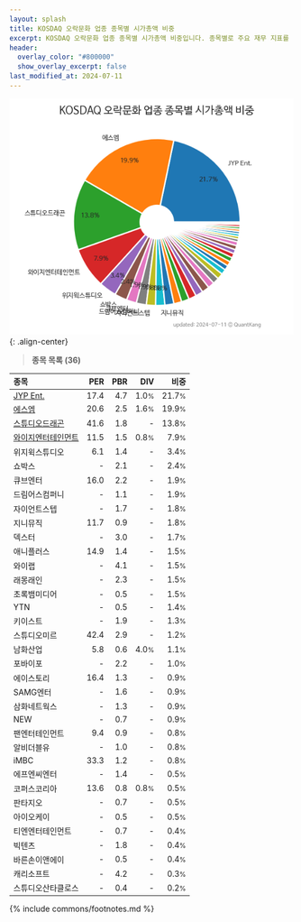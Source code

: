 ```yaml
---
layout: splash
title: KOSDAQ 오락문화 업종 종목별 시가총액 비중
excerpt: KOSDAQ 오락문화 업종 종목별 시가총액 비중입니다. 종목별로 주요 재무 지표를 함께 표시합니다.
header:
  overlay_color: "#800000"
  show_overlay_excerpt: false
last_modified_at: 2024-07-11
---
```



![KOSDAQ 오락문화 업종 종목별 시가총액 비중](/stats/sector/images/kosdaq_업종_오락문화_종목.png){: .align-center}


> **종목 목록 (36)**<a id="list"></a>

| **종목** | **PER** | **PBR** | **DIV** | **비중** |
| :------- | ------: | ------: | ------: | -------: |
| [JYP Ent.](/035900/) | 17.4 | 4.7 | 1.0<small>%</small> | 21.7<small>%</small> |
| [에스엠](/041510/) | 20.6 | 2.5 | 1.6<small>%</small> | 19.9<small>%</small> |
| [스튜디오드래곤](/253450/) | 41.6 | 1.8 | - | 13.8<small>%</small> |
| [와이지엔터테인먼트](/122870/) | 11.5 | 1.5 | 0.8<small>%</small> | 7.9<small>%</small> |
| 위지윅스튜디오 | 6.1 | 1.4 | - | 3.4<small>%</small> |
| 쇼박스 | - | 2.1 | - | 2.4<small>%</small> |
| 큐브엔터 | 16.0 | 2.2 | - | 1.9<small>%</small> |
| 드림어스컴퍼니 | - | 1.1 | - | 1.9<small>%</small> |
| 자이언트스텝 | - | 1.7 | - | 1.8<small>%</small> |
| 지니뮤직 | 11.7 | 0.9 | - | 1.8<small>%</small> |
| 덱스터 | - | 3.0 | - | 1.7<small>%</small> |
| 애니플러스 | 14.9 | 1.4 | - | 1.5<small>%</small> |
| 와이랩 | - | 4.1 | - | 1.5<small>%</small> |
| 래몽래인 | - | 2.3 | - | 1.5<small>%</small> |
| 초록뱀미디어 | - | 0.5 | - | 1.5<small>%</small> |
| YTN | - | 0.5 | - | 1.4<small>%</small> |
| 키이스트 | - | 1.9 | - | 1.3<small>%</small> |
| 스튜디오미르 | 42.4 | 2.9 | - | 1.2<small>%</small> |
| 남화산업 | 5.8 | 0.6 | 4.0<small>%</small> | 1.1<small>%</small> |
| 포바이포 | - | 2.2 | - | 1.0<small>%</small> |
| 에이스토리 | 16.4 | 1.3 | - | 0.9<small>%</small> |
| SAMG엔터 | - | 1.6 | - | 0.9<small>%</small> |
| 삼화네트웍스 | - | 1.3 | - | 0.9<small>%</small> |
| NEW | - | 0.7 | - | 0.9<small>%</small> |
| 팬엔터테인먼트 | 9.4 | 0.9 | - | 0.8<small>%</small> |
| 알비더블유 | - | 1.0 | - | 0.8<small>%</small> |
| iMBC | 33.3 | 1.2 | - | 0.8<small>%</small> |
| 에프엔씨엔터 | - | 1.4 | - | 0.5<small>%</small> |
| 코퍼스코리아 | 13.6 | 0.8 | 0.8<small>%</small> | 0.5<small>%</small> |
| 판타지오 | - | 0.7 | - | 0.5<small>%</small> |
| 아이오케이 | - | 0.5 | - | 0.5<small>%</small> |
| 티엔엔터테인먼트 | - | 0.7 | - | 0.4<small>%</small> |
| 빅텐츠 | - | 1.8 | - | 0.4<small>%</small> |
| 바른손이앤에이 | - | 0.5 | - | 0.4<small>%</small> |
| 캐리소프트 | - | 4.2 | - | 0.3<small>%</small> |
| 스튜디오산타클로스 | - | 0.4 | - | 0.2<small>%</small> |

{% include commons/footnotes.md %}